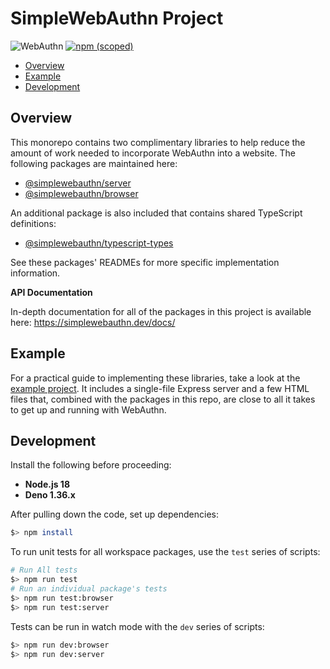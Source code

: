 <!-- omit in toc -->
# SimpleWebAuthn Project

![WebAuthn](https://img.shields.io/badge/WebAuthn-Simplified-blueviolet?style=for-the-badge&logo=WebAuthn)
[![npm (scoped)](https://img.shields.io/npm/v/@simplewebauthn/server?style=for-the-badge&logo=npm)](https://www.npmjs.com/search?q=simplewebauthn)

- [Overview](#overview)
- [Example](#example)
- [Development](#development)

## Overview

This monorepo contains two complimentary libraries to help reduce the amount of
work needed to incorporate WebAuthn into a website. The following packages are
maintained here:

- [@simplewebauthn/server](https://github.com/MasterKale/SimpleWebAuthn/tree/master/packages/server)
- [@simplewebauthn/browser](https://github.com/MasterKale/SimpleWebAuthn/tree/master/packages/browser)

An additional package is also included that contains shared TypeScript
definitions:

- [@simplewebauthn/typescript-types](https://github.com/MasterKale/SimpleWebAuthn/tree/master/packages/typescript-types/)

See these packages' READMEs for more specific implementation information.

**API Documentation**

In-depth documentation for all of the packages in this project is available
here: https://simplewebauthn.dev/docs/

## Example

For a practical guide to implementing these libraries, take a look at the
[example project](https://github.com/MasterKale/SimpleWebAuthn/tree/master/example).
It includes a single-file Express server and a few HTML files that, combined
with the packages in this repo, are close to all it takes to get up and running
with WebAuthn.

## Development

Install the following before proceeding:

- **Node.js 18**
- **Deno 1.36.x**

After pulling down the code, set up dependencies:

```sh
$> npm install
```

To run unit tests for all workspace packages, use the `test` series of scripts:

```sh
# Run All tests
$> npm run test
# Run an individual package's tests
$> npm run test:browser
$> npm run test:server
```

Tests can be run in watch mode with the `dev` series of scripts:

```sh
$> npm run dev:browser
$> npm run dev:server
```
